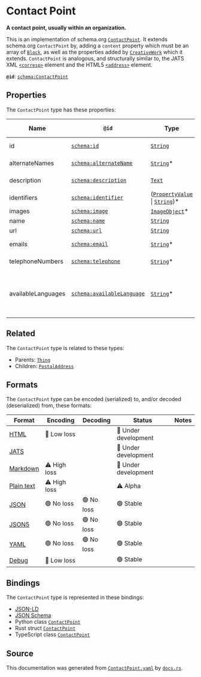 # Contact Point

**A contact point, usually within an organization.**

This is an implementation of schema.org [`ContactPoint`](https://schema.org/ContactPoint). It extends schema.org `ContactPoint` by, adding a `content` property which must be an array of [`Block`](./Block), as well as the properties added by [`CreativeWork`](./CreativeWork) which it extends.
`ContactPoint` is analogous, and structurally similar to, the JATS XML [`<corresp>`](https://jats.nlm.nih.gov/archiving/tag-library/1.1/element/corresp.html) element and the HTML5 [`<address>`](https://dev.w3.org/html5/html-author/#the-address-element) element.

**`@id`**: [`schema:ContactPoint`](https://schema.org/ContactPoint)

## Properties

The `ContactPoint` type has these properties:

| Name               | `@id`                                                              | Type                                                                                                                                                                                                                 | Description                                                                                                    | Inherited from                                                                                   |
| ------------------ | ------------------------------------------------------------------ | -------------------------------------------------------------------------------------------------------------------------------------------------------------------------------------------------------------------- | -------------------------------------------------------------------------------------------------------------- | ------------------------------------------------------------------------------------------------ |
| id                 | [`schema:id`](https://schema.org/id)                               | [`String`](https://github.com/stencila/stencila/blob/main/docs/reference/schema/data/string.md)                                                                                                                      | The identifier for this item.                                                                                  | [`Entity`](https://github.com/stencila/stencila/blob/main/docs/reference/schema/other/entity.md) |
| alternateNames     | [`schema:alternateName`](https://schema.org/alternateName)         | [`String`](https://github.com/stencila/stencila/blob/main/docs/reference/schema/data/string.md)*                                                                                                                     | Alternate names (aliases) for the item.                                                                        | [`Thing`](https://github.com/stencila/stencila/blob/main/docs/reference/schema/other/thing.md)   |
| description        | [`schema:description`](https://schema.org/description)             | [`Text`](https://github.com/stencila/stencila/blob/main/docs/reference/schema/prose/text.md)                                                                                                                         | A description of the item.                                                                                     | [`Thing`](https://github.com/stencila/stencila/blob/main/docs/reference/schema/other/thing.md)   |
| identifiers        | [`schema:identifier`](https://schema.org/identifier)               | ([`PropertyValue`](https://github.com/stencila/stencila/blob/main/docs/reference/schema/other/property-value.md) \| [`String`](https://github.com/stencila/stencila/blob/main/docs/reference/schema/data/string.md))* | Any kind of identifier for any kind of Thing.                                                                  | [`Thing`](https://github.com/stencila/stencila/blob/main/docs/reference/schema/other/thing.md)   |
| images             | [`schema:image`](https://schema.org/image)                         | [`ImageObject`](https://github.com/stencila/stencila/blob/main/docs/reference/schema/works/image-object.md)*                                                                                                         | Images of the item.                                                                                            | [`Thing`](https://github.com/stencila/stencila/blob/main/docs/reference/schema/other/thing.md)   |
| name               | [`schema:name`](https://schema.org/name)                           | [`String`](https://github.com/stencila/stencila/blob/main/docs/reference/schema/data/string.md)                                                                                                                      | The name of the item.                                                                                          | [`Thing`](https://github.com/stencila/stencila/blob/main/docs/reference/schema/other/thing.md)   |
| url                | [`schema:url`](https://schema.org/url)                             | [`String`](https://github.com/stencila/stencila/blob/main/docs/reference/schema/data/string.md)                                                                                                                      | The URL of the item.                                                                                           | [`Thing`](https://github.com/stencila/stencila/blob/main/docs/reference/schema/other/thing.md)   |
| emails             | [`schema:email`](https://schema.org/email)                         | [`String`](https://github.com/stencila/stencila/blob/main/docs/reference/schema/data/string.md)*                                                                                                                     | Email address for correspondence.                                                                              | -                                                                                                |
| telephoneNumbers   | [`schema:telephone`](https://schema.org/telephone)                 | [`String`](https://github.com/stencila/stencila/blob/main/docs/reference/schema/data/string.md)*                                                                                                                     | Telephone numbers for the contact point.                                                                       | -                                                                                                |
| availableLanguages | [`schema:availableLanguage`](https://schema.org/availableLanguage) | [`String`](https://github.com/stencila/stencila/blob/main/docs/reference/schema/data/string.md)*                                                                                                                     | Languages (human not programming) in which it is possible to communicate with the organization/department etc. | -                                                                                                |

## Related

The `ContactPoint` type is related to these types:

- Parents: [`Thing`](https://github.com/stencila/stencila/blob/main/docs/reference/schema/other/thing.md)
- Children: [`PostalAddress`](https://github.com/stencila/stencila/blob/main/docs/reference/schema/other/postal-address.md)

## Formats

The `ContactPoint` type can be encoded (serialized) to, and/or decoded (deserialized) from, these formats:

| Format                                                                                        | Encoding         | Decoding     | Status                 | Notes |
| --------------------------------------------------------------------------------------------- | ---------------- | ------------ | ---------------------- | ----- |
| [HTML](https://github.com/stencila/stencila/blob/main/docs/reference/formats/html.md)         | 🔷 Low loss       |              | 🚧 Under development    |       |
| [JATS](https://github.com/stencila/stencila/blob/main/docs/reference/formats/jats.md)         |                  |              | 🚧 Under development    |       |
| [Markdown](https://github.com/stencila/stencila/blob/main/docs/reference/formats/markdown.md) | ⚠️ High loss     |              | 🚧 Under development    |       |
| [Plain text](https://github.com/stencila/stencila/blob/main/docs/reference/formats/text.md)   | ⚠️ High loss     |              | ⚠️ Alpha               |       |
| [JSON](https://github.com/stencila/stencila/blob/main/docs/reference/formats/json.md)         | 🟢 No loss        | 🟢 No loss    | 🟢 Stable               |       |
| [JSON5](https://github.com/stencila/stencila/blob/main/docs/reference/formats/json5.md)       | 🟢 No loss        | 🟢 No loss    | 🟢 Stable               |       |
| [YAML](https://github.com/stencila/stencila/blob/main/docs/reference/formats/yaml.md)         | 🟢 No loss        | 🟢 No loss    | 🟢 Stable               |       |
| [Debug](https://github.com/stencila/stencila/blob/main/docs/reference/formats/debug.md)       | 🔷 Low loss       |              | 🟢 Stable               |       |

## Bindings

The `ContactPoint` type is represented in these bindings:

- [JSON-LD](https://stencila.dev/ContactPoint.jsonld)
- [JSON Schema](https://stencila.dev/ContactPoint.schema.json)
- Python class [`ContactPoint`](https://github.com/stencila/stencila/blob/main/python/python/stencila/types/contact_point.py)
- Rust struct [`ContactPoint`](https://github.com/stencila/stencila/blob/main/rust/schema/src/types/contact_point.rs)
- TypeScript class [`ContactPoint`](https://github.com/stencila/stencila/blob/main/typescript/src/types/ContactPoint.ts)

## Source

This documentation was generated from [`ContactPoint.yaml`](https://github.com/stencila/stencila/blob/main/schema/ContactPoint.yaml) by [`docs.rs`](https://github.com/stencila/stencila/blob/main/rust/schema-gen/src/docs.rs).